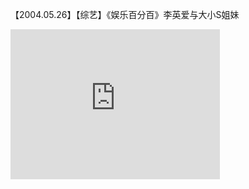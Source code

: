【2004.05.26】【综艺】《娱乐百分百》李英爱与大小S姐妹       
<div class="embed-container">
  <iframe
      src="https://video.h5.weibo.cn/1034:4342961849434798/4342964832589262"
      width="335"
      height="240"
      frameborder="0"
      allowfullscreen="">
  </iframe>
</div>
